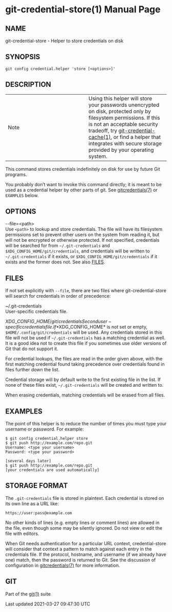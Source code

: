 # git-credential-store(1) Manual Page

## NAME

git-credential-store - Helper to store credentials on disk

## SYNOPSIS

    git config credential.helper 'store [<options>]'

## DESCRIPTION

<table><colgroup><col style="width: 50%" /><col style="width: 50%" /></colgroup><tbody><tr class="odd"><td><div class="title">Note</div></td><td>Using this helper will store your passwords unencrypted on disk, protected only by filesystem permissions. If this is not an acceptable security tradeoff, try <a href="git-credential-cache.html">git-credential-cache(1)</a>, or find a helper that integrates with secure storage provided by your operating system.</td></tr></tbody></table>

This command stores credentials indefinitely on disk for use by future Git programs.

You probably don’t want to invoke this command directly; it is meant to be used as a credential helper by other parts of git. See [gitcredentials(7)](gitcredentials.html) or `EXAMPLES` below.

## OPTIONS

--file=&lt;path&gt;  
Use `<path>` to lookup and store credentials. The file will have its filesystem permissions set to prevent other users on the system from reading it, but will not be encrypted or otherwise protected. If not specified, credentials will be searched for from `~/.git-credentials` and `$XDG_CONFIG_HOME/git/credentials`, and credentials will be written to `~/.git-credentials` if it exists, or `$XDG_CONFIG_HOME/git/credentials` if it exists and the former does not. See also [FILES](#FILES).

## FILES

If not set explicitly with `--file`, there are two files where git-credential-store will search for credentials in order of precedence:

~/.git-credentials  
User-specific credentials file.

$XDG\_CONFIG\_HOME/git/credentials  
Second user-specific credentials file. If *$XDG_CONFIG_HOME\* is not set or empty, `$HOME/.config/git/credentials` will be used. Any credentials stored in this file will not be used if `~/.git-credentials` has a matching credential as well. It is a good idea not to create this file if you sometimes use older versions of Git that do not support it.

For credential lookups, the files are read in the order given above, with the first matching credential found taking precedence over credentials found in files further down the list.

Credential storage will by default write to the first existing file in the list. If none of these files exist, `~/.git-credentials` will be created and written to.

When erasing credentials, matching credentials will be erased from all files.

## EXAMPLES

The point of this helper is to reduce the number of times you must type your username or password. For example:

    $ git config credential.helper store
    $ git push http://example.com/repo.git
    Username: <type your username>
    Password: <type your password>

    [several days later]
    $ git push http://example.com/repo.git
    [your credentials are used automatically]

## STORAGE FORMAT

The `.git-credentials` file is stored in plaintext. Each credential is stored on its own line as a URL like:

    https://user:pass@example.com

No other kinds of lines (e.g. empty lines or comment lines) are allowed in the file, even though some may be silently ignored. Do not view or edit the file with editors.

When Git needs authentication for a particular URL context, credential-store will consider that context a pattern to match against each entry in the credentials file. If the protocol, hostname, and username (if we already have one) match, then the password is returned to Git. See the discussion of configuration in [gitcredentials(7)](gitcredentials.html) for more information.

## GIT

Part of the [git(1)](git.html) suite

Last updated 2021-03-27 09:47:30 UTC
